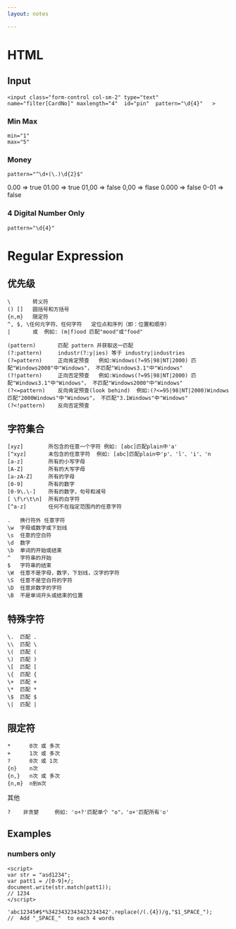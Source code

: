 ```yaml
---
layout: notes

---
```


#   HTML 
##  Input 
```
<input class="form-control col-sm-2" type="text"  name="filter[CardNo]" maxlength="4"  id="pin"  pattern="\d{4}"   >
```
### Min Max 
```
min="1" 
max="5"
```


### Money 
```
pattern="^\d+(\.)\d{2}$" 
```
0.00  => true
01.00 => true
01,00 => false
0,00  => flase
0.000 => false
0-01  => false
### 4 Digital Number Only 
```
pattern="\d{4}"
```

#  Regular Expression 
##  优先级
```
\       转义符
() []   圆括号和方括号
{n,m}   限定符
^, $, \任何元字符、任何字符	定位点和序列（即：位置和顺序）
|       或  例如: (m|f)ood 匹配"mood"或"food"
```
```
(pattern)   	匹配 pattern 并获取这一匹配
(?:pattern) 	industr(?:y|ies) 等于 industry|industries
(?=pattern)  	正向肯定预查   例如:Windows(?=95|98|NT|2000) 匹配"Windows2000"中"Windows"， 不匹配"Windows3.1"中"Windows"
(?!pattern) 	正向否定预查   例如:Windows(?=95|98|NT|2000) 匹配"Windows3.1"中"Windows"， 不匹配"Windows2000"中"Windows"
(?<=pattern) 	反向肯定预查(look behind)  例如:(?<=95|98|NT|2000)Windows 匹配"2000Windows"中"Windows"， 不匹配"3.1Windows"中"Windows"
(?<!pattern)	反向否定预查
```
##  字符集合
```
[xyz]        所包含的任意一个字符 例如: [abc]匹配plain中'a'
[^xyz]       未包含的任意字符  例如: [abc]匹配plain中'p'、'l'、'i'、'n
[a-z]        所有的小写字母 
[A-Z]        所有的大写字母 
[a-zA-Z]     所有的字母 
[0-9]        所有的数字 
[0-9\.\-]    所有的数字，句号和减号 
[ \f\r\t\n]  所有的白字符
[^a-z]       任何不在指定范围内的任意字符
```
```
.	换行符外 任意字符
\w	字母或数字或下划线
\s	任意的空白符
\d	数字
\b	单词的开始或结束
^   字符串的开始
$   字符串的结束
\W	任意不是字母，数字，下划线，汉字的字符
\S	任意不是空白符的字符
\D	任意非数字的字符
\B	不是单词开头或结束的位置
```
##    特殊字符
```
\.  匹配 .
\\  匹配 \ 
\(  匹配 (
\)  匹配 )
\[  匹配 [
\{  匹配 {
\+  匹配 +
\*  匹配 *
\$  匹配 $
\|  匹配 |
```
##    限定符
```
*      0次 或 多次
+      1次 或 多次
?      0次 或 1次
{n}    n次
{n,}   n次 或 多次
{n,m}  n到m次

```
其他
```
?    非贪婪     例如: 'o+?'匹配单个 "o"，'o+'匹配所有'o'
```

## Examples
### numbers only
```
<script>
var str = "asd1234";
var patt1 = /[0-9]+/;
document.write(str.match(patt1));
// 1234
</script>
```

```
'abc12345#$*%3423432343423234342'.replace(/(.{4})/g,"$1_SPACE_");   
//  Add "_SPACE_"  to each 4 words 
```


